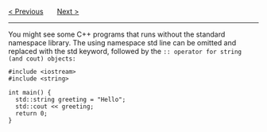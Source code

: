 <a href="/Strings/User-Input.md">&lt; Previous</a>
&nbsp;&nbsp;&nbsp;&nbsp;&nbsp;
<a href="/Math.md">Next &gt;</a>
<hr>
You might see some C++ programs that runs without the standard namespace library. The using namespace std line can be omitted and replaced with the std keyword, followed by the <code>::</codo> operator for string (and cout) objects:
<pre>
#include &lt;iostream&gt;
#include &lt;string&gt;<br>
int main() {
  std::string greeting = "Hello";
  std::cout &lt;&lt; greeting;
  return 0;
}
</pre>
